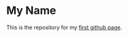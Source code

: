 # My Name

This is the repository for my <a href="https://klauscle21.github.io/myname/" target="_blank">first github page</a>.
<br>